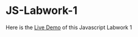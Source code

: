 # JS-Labwork-1
Here is the [Live Demo](https://elzsa.github.io/JS-Labwork-1/) of this Javascript Labwork 1
